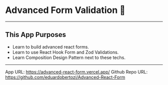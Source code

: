 # Advanced Form Validation 🚀

---

## This App Purposes
- Learn to build advanced react forms.
- Learn to use React Hook Form and Zod Validations.
- Learn Composition Design Pattern next to these techs.

---

App URL: https://advanced-react-form.vercel.app/
Github Repo URL: https://github.com/eduardobertozi/Advanced-React-Form